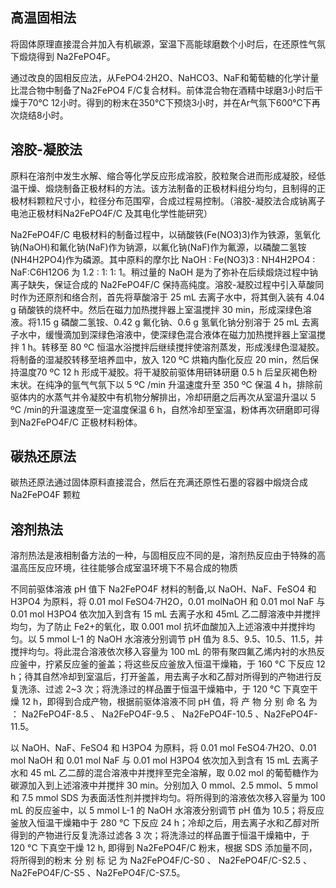 ## 高温固相法
将固体原理直接混合并加入有机碳源，室温下高能球磨数个小时后，在还原性气氛下煅烧得到 Na2FePO4F。

通过改良的固相反应法，从FePO4·2H2O、NaHCO3、NaF和葡萄糖的化学计量比混合物中制备了Na2FePO4 F/C复合材料。前体混合物在酒精中球磨3小时后干燥于70℃ 12小时。得到的粉末在350℃下预烧3小时，并在Ar气氛下600℃下再次烧结8小时。
## 溶胶-凝胶法
原料在溶剂中发生水解、缩合等化学反应形成溶胶，胶粒聚合进而形成凝胶，经低温干燥、煅烧制备正极材料的方法。该方法制备的正极材料组分均匀，且制得的正极材料颗粒尺寸小，粒径分布范围窄，合成过程易控制。（溶胶-凝胶法合成钠离子电池正极材料Na2FePO4F/C 及其电化学性能研究）

Na2FePO4F/C 电极材料的制备过程中，以硝酸铁(Fe(NO3)3)作为铁源，氢氧化钠(NaOH)和氟化钠(NaF)作为钠源，以氟化钠(NaF)作为氟源，以磷酸二氢铵(NH4H2PO4)作为磷源。其中原料的摩尔比 NaOH : Fe(NO3)3 : NH4H2PO4 : NaF:C6H12O6 为 1.2 : 1: 1: 1。稍过量的 NaOH 是为了弥补在后续煅烧过程中钠离子缺失，保证合成的 Na2FePO4F/C 保持高纯度。溶胶-凝胶过程中引入草酸同时作为还原剂和络合剂，首先将草酸溶于 25 mL 去离子水中，将其倒入装有 4.04 g 硝酸铁的烧杯中。然后在磁力加热搅拌器上室温搅拌 30 min，形成深绿色溶液。将1.15 g 磷酸二氢铵、0.42 g 氟化钠、0.6 g 氢氧化钠分别溶于 25 mL 去离子水中，缓慢滴加到深绿色溶液中，使深绿色混合液体在磁力加热搅拌器上室温搅拌 1 h。转移至 80 ºC 恒温水浴搅拌后继续搅拌使溶剂蒸发，形成浅绿色湿凝胶。将制备的湿凝胶转移至培养皿中，放入 120 ºC 烘箱内酯化反应 20 min，然后保持温度70 ºC 12 h 形成干凝胶。将干凝胶前驱体用研钵研磨 0.5 h 后呈灰褐色粉末状。在纯净的氩气气氛下以 5 ºC /min 升温速度升至 350 ºC 保温 4 h，排除前驱体内的水蒸气并令凝胶中有机物分解排出，冷却研磨之后再次从室温升温以 5 ºC /min的升温速度至一定温度保温 6 h，自然冷却至室温，粉体再次研磨即可得到Na2FePO4F/C 正极材料粉体。
## 碳热还原法
碳热还原法通过固体原料直接混合，然后在充满还原性石墨的容器中煅烧合成 Na2FePO4F 颗粒
## 溶剂热法
溶剂热法是液相制备方法的一种，与固相反应不同的是，溶剂热反应由于特殊的高温高压反应环境，往往能够合成室温环境下不易合成的物质

不同前驱体溶液 pH 值下 Na2FePO4F 材料的制备,以 NaOH、NaF、FeSO4 和 H3PO4 为原料，将 0.01 mol FeSO4·7H2O，0.01 molNaOH 和 0.01 mol NaF 与 0.01 mol H3PO4 依次加入到含有 15 mL 去离子水和 45mL 乙二醇溶液中并搅拌均匀，为了防止 Fe2+的氧化，取 0.001 mol 抗坏血酸加入上述溶液中并搅拌均匀。以 5 mmol L-1 的 NaOH 水溶液分别调节 pH 值为 8.5、9.5、10.5、11.5，并搅拌均匀。将此混合溶液依次移入容量为 100 mL 的带有聚四氟乙烯内衬的水热反应釜中，拧紧反应釜的釜盖；将这些反应釜放入恒温干燥箱，于 160 °C 下反应 12 h；待其自然冷却到室温后，打开釜盖，用去离子水和乙醇对所得到的产物进行反复洗涤、过滤 2~3 次；将洗涤过的样品置于恒温干燥箱中，于 120 °C 下真空干燥 12 h，即得到合成产物，根据前驱体溶液不同 pH 值，将 产 物 分 别 命 名 为 ： Na2FePO4F-8.5 、 Na2FePO4F-9.5 、 Na2FePO4F-10.5 、Na2FePO4F-11.5。

以 NaOH、NaF、FeSO4 和 H3PO4 为原料，将 0.01 mol FeSO4·7H2O、0.01 mol NaOH 和 0.01 mol NaF 与 0.01 mol H3PO4 依次加入到含有 15 mL 去离子水和 45 mL 乙二醇的混合溶液中并搅拌至完全溶解，取 0.02 mol 的葡萄糖作为碳源加入到上述溶液中并搅拌 30 min。分别加入 0 mmol、2.5 mmol、5 mmol 和 7.5 mmol SDS 为表面活性剂并搅拌均匀。将所得到的溶液依次移入容量为 100 mL 的反应釜中，以 5 mmol L-1 的 NaOH 水溶液分别调节 pH 值为 10.5；将反应釜放入恒温干燥箱中于 280 °C 下反应 24 h；冷却之后，用去离子水和乙醇对所得到的产物进行反复洗涤过滤各 3 次；将洗涤过的样品置于恒温干燥箱中，于 120 °C 下真空干燥 12 h, 即得到 Na2FePO4F/C 粉末，根据 SDS 添加量不同，将所得到的粉末 分 别 标 记 为 Na2FePO4F/C-S0 、 Na2FePO4F/C-S2.5 、 Na2FePO4F/C-S5 、Na2FePO4F/C-S7.5。